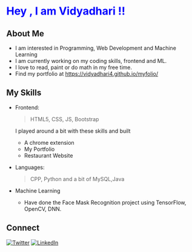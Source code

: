  <h1 style="color:Blue">Hey , I am Vidyadhari !!</h1>
 
 <h2>About Me</h2>
 
 - I am interested in Programming, Web Development and Machine Learning
 - I am currently working on my coding skills, frontend and ML.
 - I love to read, paint or do math in my free time.
 - Find my portfolio at https://vidyadhari4.github.io/myfolio/
 
 <h2>My Skills</h2>
 
 - Frontend: 
 
      >HTML5, CSS, JS, Bootstrap
         
   I played around a bit with these skills and built
   
      * A chrome extension
         <!--- Repo : https://github.com/vidyadhari4/OneTap-->
      * My Portfolio
      * Restaurant Website
  - Languages: 
      >CPP, Python and a bit of MySQL,Java
  - Machine Learning
    * Have done the Face Mask Recognition project using TensorFlow, OpenCV, DNN.

<h2>Connect</h2>
<!-- Actual text -->

[![Twitter][1.2]][1] [![LinkedIn][2.2]][2]

<!-- Icons -->

[1.2]: http://i.imgur.com/wWzX9uB.png (twitter icon without padding)
[2.2]: https://raw.githubusercontent.com/MartinHeinz/MartinHeinz/master/linkedin-3-16.png (LinkedIn icon without padding)

<!-- Links to your social media accounts -->

[1]: https://twitter.com/Martin_Heinz_
[2]: https://www.linkedin.com/in/heinz-martin/


 
<!---
- 👀 I’m interested in ...
- 🌱 I’m currently learning ...
- 💞️ I’m looking to collaborate on ...
- 📫 How to reach me ...
--->

<!---
vidyadhari4/vidyadhari4 is a ✨ special ✨ repository because its `README.md` (this file) appears on your GitHub profile.
You can click the Preview link to take a look at your changes.
--->
